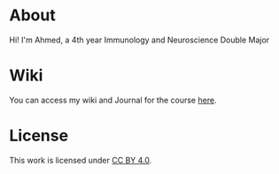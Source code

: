 # About

Hi! I'm Ahmed, a 4th year Immunology and Neuroscience Double Major

# Wiki
You can access my wiki and Journal for the course [here](https://github.com/bcb420-2024/Ahmed_Moselhi/wiki).

# License
This work is licensed under [CC BY 4.0](https://creativecommons.org/licenses/by/4.0/).
